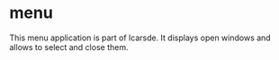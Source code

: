 # menu
This menu application is part of lcarsde. It displays open windows and allows to select and close them.
